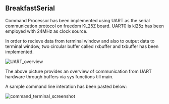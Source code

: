 ## BreakfastSerial

Command Processor has been implemented using UART as the serial communication protocol on freedom KL25Z board.
UART0 is kl25z has been employed with 24MHz as clock source.

In order to recieve data from terminal window and also to output data to terminal window, two circular buffer
called rxbuffer and txbuffer has been implemented.

![UART_overview](https://user-images.githubusercontent.com/89766346/141261501-53d1938f-611c-4588-8735-d8fce274703c.PNG)

The above picture provides an overview of communication from UART hardware through buffers via sys functions till main.

A sample command line interation has been pasted below:

![command_terminal_screenshot](https://user-images.githubusercontent.com/89766346/141262617-e22452e5-4b64-4694-b657-782981538c88.PNG)
